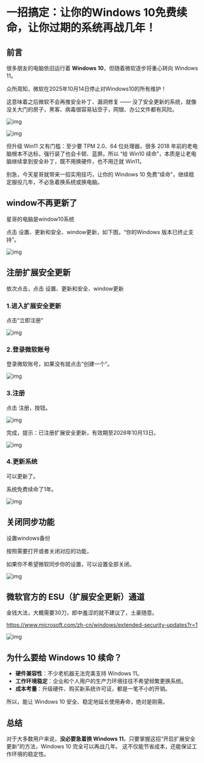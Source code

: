 

# 一招搞定：让你的Windows 10免费续命，让你过期的系统再战几年！

## 前言

很多朋友的电脑依旧运行着 **Windows 10**，但随着微软逐步将重心转向 Windows 11。

众所周知，微软在2025年10月14日停止对Windows10的所有维护！

这意味着之后微软不会再推安全补丁、漏洞修复 —— 没了安全更新的系统，就像没关大门的房子，黑客、病毒很容易钻空子，网银、办公文件都有风险。

![img](https://imgoss.xgss.net/picgo-tx2025/QQ_1761040587462.png?tx)



![img](https://imgoss.xgss.net/picgo-tx2025/QQ_1761038192824.png?tx)

但升级 Win11 又有门槛：至少要 TPM 2.0、64 位处理器，很多 2018 年前的老电脑根本不达标，强行装了也会卡顿、蓝屏。所以 “给 Win10 续命”，本质是让老电脑继续拿到安全补丁，既不用换硬件，也不用迁就 Win11。

别急，今天星哥就带来一招实用技巧，让你的 Windows 10 免费“续命”，继续稳定服役几年，不必急着换系统或换电脑。

## window不再更新了

星哥的电脑是window10系统

点击 设置、更新和安全、window更新，如下图，“你的Windows 版本已终止支持”。

![img](https://imgoss.xgss.net/picgo-tx2025/QQ_1761037745378.png?tx)



## 注册扩展安全更新

依次点击，点击 设置、更新和安全、window更新

### 1.进入扩展安全更新

点击“立即注册”

![img](https://imgoss.xgss.net/picgo-tx2025/QQ_1761039001613.png?tx)

### 2.登录微软账号

登录微软账号，如果没有就点击“创建一个”。

![img](https://imgoss.xgss.net/picgo-tx2025/QQ_1761039100011.png?tx)



### 3.注册

点击 注册，按钮。

![img](https://imgoss.xgss.net/picgo-tx2025/QQ_1761039184370.png?tx)

完成，提示：已注册扩展安全更新，有效期至2026年10月13日。

![img](https://imgoss.xgss.net/picgo-tx2025/QQ_1761039270636.png?tx)

### 4.更新系统

可以更新了。

系统免费续命了1年。

![img](https://imgoss.xgss.net/picgo-tx2025/QQ_1761039466604.png?tx)



## 关闭同步功能

设置windows备份

按照需要打开或者关闭对应的功能，

如果你不希望微软同步你的设置，可以设置全部关闭。



![img](https://imgoss.xgss.net/picgo-tx2025/QQ_1761039885538.png?tx)





## 微软官方的 ESU（扩展安全更新）通道

金钱大法，大概需要30刀，郎中羞涩的就不建议了，土豪随意。

https://www.microsoft.com/zh-cn/windows/extended-security-updates?r=1

![img](https://imgoss.xgss.net/picgo-tx2025/QQ_1761038759487.png?tx)



## 为什么要给 Windows 10 续命？

- **硬件兼容性**：不少老机器无法完美支持 Windows 11。
- **工作环境稳定**：企业和个人用户的生产力环境往往不希望频繁更换系统。
- **成本考量**：升级硬件、购买新系统许可证，都是一笔不小的开销。

所以，能让 Windows 10 安全、稳定地延长使用寿命，绝对是刚需。



## 总结

对于大多数用户来说，**没必要急着换 Windows 11**。只要掌握这招“开启扩展安全更新”的方法，Windows 10 完全可以再战几年。
 这不仅能节省成本，还能保证工作环境的稳定性。

